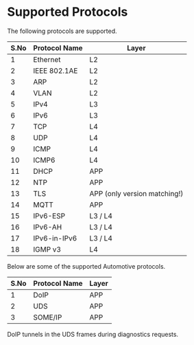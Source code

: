 # Supported Protocols

The following protocols are supported.

| S.No | Protocol Name | Layer |
|------|---------------|-------|
| 1 | Ethernet | L2 |
| 2 | IEEE 802.1AE | L2 |
| 3 | ARP | L2 |
| 4 | VLAN | L2 |
| 5 | IPv4 | L3 |
| 6 | IPv6 | L3 |
| 7 | TCP | L4 |
| 8 | UDP | L4 |
| 9 | ICMP | L4 |
| 10 | ICMP6 | L4 |
| 11 | DHCP | APP |
| 12 | NTP | APP |
| 13 | TLS | APP (only version matching!) |
| 14 | MQTT | APP |
| 15 | IPv6-ESP | L3 / L4 |
| 16 | IPv6-AH | L3 / L4 |
| 17 | IPv6-in-IPv6 | L3 / L4 |
| 18 | IGMP v3 | L4 |

Below are some of the supported Automotive protocols.

| S.No | Protocol Name | Layer |
|------|---------------|-------|
| 1 | DoIP | APP |
| 2 | UDS | APP |
| 3 | SOME/IP | APP |

DoIP tunnels in the UDS frames during diagnostics requests.



